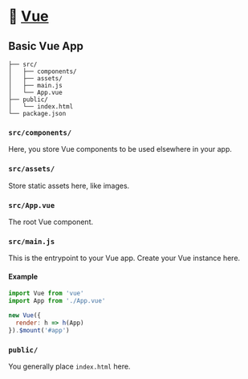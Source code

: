 # 👀 [Vue](https://vuejs.org)
## Basic Vue App

```
├── src/
│   ├── components/
│   ├── assets/
│   ├── main.js
│   └── App.vue
├── public/
│   └── index.html
└── package.json
```

### `src/components/`
Here, you store Vue components to be used elsewhere in your app.

### `src/assets/`
Store static assets here, like images.

### `src/App.vue`
The root Vue component.

### `src/main.js`
This is the entrypoint to your Vue app. Create your Vue instance here.

#### Example

```js
import Vue from 'vue'
import App from './App.vue'

new Vue({
  render: h => h(App)
}).$mount('#app')
```

### `public/`
You generally place `index.html` here.